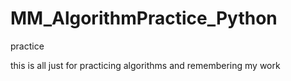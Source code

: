 # MM_AlgorithmPractice_Python
 practice


 this is all just for practicing algorithms and remembering my work
